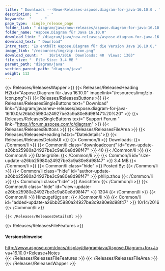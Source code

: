 ```yaml
---
title: " Downloads ---Neue-Releases-aspose.diagram-for-java-16.10.0 . "
description:  "    . " 
keywords:  "    . " 
page_type:  single_release_page
folder_link: " diagram/java/new-releases/aspose.diagram-for-java-16.10.0/"
folder_name: "Aspose.Diagram für Java 16.10.0"
download_link: " /diagram/java/new-releases/aspose.diagram-for-java-16.10.0/a26bb25980a24927be3c9a80e8d98f47"
download_text: " Download"
Intro_text: "Es enthält Aspose.Diagram für die Version Java 16.10.0."
image_link: "/resources/img/zip-icon.png"
download_count: "   10/14/2016  Downloads: 40  Views: 1303"
file_size: "  File Size: 3.4 MB "
parent_path: "diagram/java"
section_parent_path: "diagram/java"
weight: 113
---
```


{{< Releases/ReleasesWapper >}}
  {{< Releases/ReleasesHeading H2txt="Aspose.Diagram für Java 16.10.0" imagelink="/resources/img/zip-icon.png">}}
  {{< Releases/ReleasesButtons >}}
    {{< Releases/ReleasesSingleButtons text=" Download" link="/diagram/java/new-releases/aspose.diagram-for-java-16.10.0/a26bb25980a24927be3c9a80e8d98f47%20%20" >}}
    {{< Releases/ReleasesSingleButtons text=" Support Forum " link="https://forum.aspose.com/c/diagram" >}}
  {{< Releases/ReleasesButtons >}}
  {{< Releases/ReleasesFileArea >}}
    {{< Releases/ReleasesHeading h4txt="Dateidetails">}}
    {{< Releases/ReleasesDetailsUl >}}
            {{< Common/li >}} Downloads: {{< /Common/li >}}
      {{< Common/li class="downloadcount" id="dwn-update-a26bb25980a24927be3c9a80e8d98f47" >}} 40 {{< /Common/li >}}
      {{< Common/li >}} Dateigröße: {{< /Common/li >}}
      {{< Common/li id="size-update-a26bb25980a24927be3c9a80e8d98f47" >}} 3.4 MB {{< /Common/li >}} 
      {{< Common/li  class="hide" >}} Posted By: {{< /Common/li >}} 
      {{< Common/li class="hide" id="author-update-a26bb25980a24927be3c9a80e8d98f47" >}} philip.zhou {{< /Common/li >}}
      {{< Common/li class="hide" >}} Ansichten: {{< /Common/li >}}
      {{< Common/li class="hide" id="view-update-a26bb25980a24927be3c9a80e8d98f47" >}} 1304 {{< /Common/li >}}
      {{< Common/li >}} Hinzugefügt am: {{< /Common/li >}}
      {{< Common/li id="added-update-a26bb25980a24927be3c9a80e8d98f47" >}} 10/14/2016 {{< /Common/li >}} 

    {{< /Releases/ReleasesDetailsUl >}}

  {{< Releases/ReleasesFileFeatures >}}
      <h4>Versionshinweise</h4><div> <a href="http://www.aspose.com/docs/display/diagramjava/Aspose.Diagram+for+Java+16.10.0+Release+Notes">http://www.aspose.com/docs/display/diagramjava/Aspose.Diagram+for+Java+16.10.0+Release+Notes</a></div>
  {{< /Releases/ReleasesFileFeatures >}}
 {{< /Releases/ReleasesFileArea >}}
{{< /Releases/ReleasesWapper >}}



